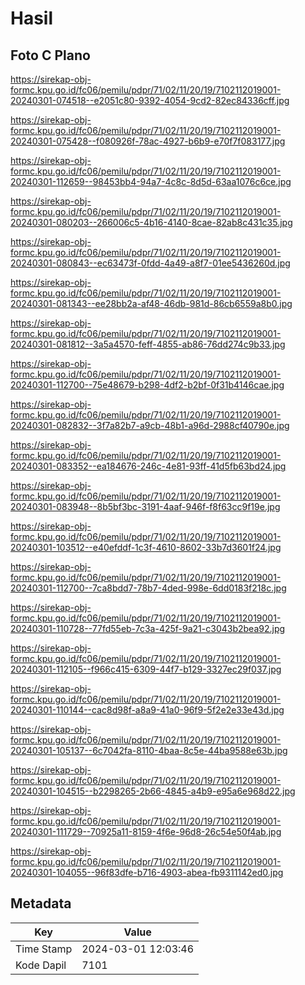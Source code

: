 # Hasil

## Foto C Plano

https://sirekap-obj-formc.kpu.go.id/fc06/pemilu/pdpr/71/02/11/20/19/7102112019001-20240301-074518--e2051c80-9392-4054-9cd2-82ec84336cff.jpg

https://sirekap-obj-formc.kpu.go.id/fc06/pemilu/pdpr/71/02/11/20/19/7102112019001-20240301-075428--f080926f-78ac-4927-b6b9-e70f7f083177.jpg

https://sirekap-obj-formc.kpu.go.id/fc06/pemilu/pdpr/71/02/11/20/19/7102112019001-20240301-112659--98453bb4-94a7-4c8c-8d5d-63aa1076c6ce.jpg

https://sirekap-obj-formc.kpu.go.id/fc06/pemilu/pdpr/71/02/11/20/19/7102112019001-20240301-080203--266006c5-4b16-4140-8cae-82ab8c431c35.jpg

https://sirekap-obj-formc.kpu.go.id/fc06/pemilu/pdpr/71/02/11/20/19/7102112019001-20240301-080843--ec63473f-0fdd-4a49-a8f7-01ee5436260d.jpg

https://sirekap-obj-formc.kpu.go.id/fc06/pemilu/pdpr/71/02/11/20/19/7102112019001-20240301-081343--ee28bb2a-af48-46db-981d-86cb6559a8b0.jpg

https://sirekap-obj-formc.kpu.go.id/fc06/pemilu/pdpr/71/02/11/20/19/7102112019001-20240301-081812--3a5a4570-feff-4855-ab86-76dd274c9b33.jpg

https://sirekap-obj-formc.kpu.go.id/fc06/pemilu/pdpr/71/02/11/20/19/7102112019001-20240301-112700--75e48679-b298-4df2-b2bf-0f31b4146cae.jpg

https://sirekap-obj-formc.kpu.go.id/fc06/pemilu/pdpr/71/02/11/20/19/7102112019001-20240301-082832--3f7a82b7-a9cb-48b1-a96d-2988cf40790e.jpg

https://sirekap-obj-formc.kpu.go.id/fc06/pemilu/pdpr/71/02/11/20/19/7102112019001-20240301-083352--ea184676-246c-4e81-93ff-41d5fb63bd24.jpg

https://sirekap-obj-formc.kpu.go.id/fc06/pemilu/pdpr/71/02/11/20/19/7102112019001-20240301-083948--8b5bf3bc-3191-4aaf-946f-f8f63cc9f19e.jpg

https://sirekap-obj-formc.kpu.go.id/fc06/pemilu/pdpr/71/02/11/20/19/7102112019001-20240301-103512--e40efddf-1c3f-4610-8602-33b7d3601f24.jpg

https://sirekap-obj-formc.kpu.go.id/fc06/pemilu/pdpr/71/02/11/20/19/7102112019001-20240301-112700--7ca8bdd7-78b7-4ded-998e-6dd0183f218c.jpg

https://sirekap-obj-formc.kpu.go.id/fc06/pemilu/pdpr/71/02/11/20/19/7102112019001-20240301-110728--77fd55eb-7c3a-425f-9a21-c3043b2bea92.jpg

https://sirekap-obj-formc.kpu.go.id/fc06/pemilu/pdpr/71/02/11/20/19/7102112019001-20240301-112105--f966c415-6309-44f7-b129-3327ec29f037.jpg

https://sirekap-obj-formc.kpu.go.id/fc06/pemilu/pdpr/71/02/11/20/19/7102112019001-20240301-110144--cac8d98f-a8a9-41a0-96f9-5f2e2e33e43d.jpg

https://sirekap-obj-formc.kpu.go.id/fc06/pemilu/pdpr/71/02/11/20/19/7102112019001-20240301-105137--6c7042fa-8110-4baa-8c5e-44ba9588e63b.jpg

https://sirekap-obj-formc.kpu.go.id/fc06/pemilu/pdpr/71/02/11/20/19/7102112019001-20240301-104515--b2298265-2b66-4845-a4b9-e95a6e968d22.jpg

https://sirekap-obj-formc.kpu.go.id/fc06/pemilu/pdpr/71/02/11/20/19/7102112019001-20240301-111729--70925a11-8159-4f6e-96d8-26c54e50f4ab.jpg

https://sirekap-obj-formc.kpu.go.id/fc06/pemilu/pdpr/71/02/11/20/19/7102112019001-20240301-104055--96f83dfe-b716-4903-abea-fb9311142ed0.jpg


## Metadata

| Key        | Value               |
| ---------- | ------------------- |
| Time Stamp | 2024-03-01 12:03:46 |
| Kode Dapil | 7101                |




